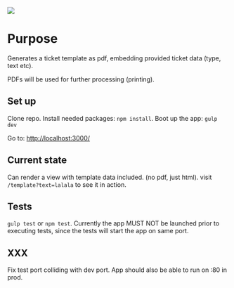 ![](https://travis-ci.org/robin-drexler/JimFlowPrint-pdf-generator.svg?branch=master)
# Purpose
Generates a ticket template as pdf, embedding provided ticket data (type, text etc).

PDFs will be used for further processing (printing).


## Set up
Clone repo.
Install needed packages: ```npm install```. Boot up the app: ```gulp dev```

Go to: [http://localhost:3000/](http://localhost:3000)

## Current state
Can render a view with template data included. (no pdf, just html).
visit ```/template?text=lalala``` to see it in action.


## Tests
```gulp test``` or ```npm test```. Currently the app MUST NOT be launched prior to executing tests, since the tests will start the app on same port. 

## XXX
Fix test port colliding with dev port. App should also be able to run on :80 in prod.
 
